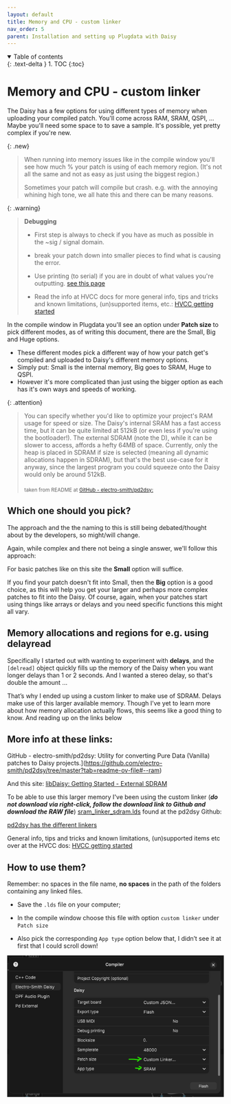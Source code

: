 ```yaml
---
layout: default
title: Memory and CPU - custom linker
nav_order: 5
parent: Installation and setting up Plugdata with Daisy
---
```


<details open markdown="block">
  <summary>
    Table of contents
  </summary>
  {: .text-delta }
1. TOC
{:toc}
</details>

# Memory and CPU - custom linker

The Daisy has a few options for using different types of memory when uploading your compiled patch. You'll come across RAM, SRAM, QSPI, ...
Maybe you'll need some space to to save a sample. It's possible, yet pretty complex if you're new.

{: .new}
> When running into memory issues like in the compile window you'll see how much % your patch is using of each memory region. (It's not all the same and not as easy as just using the biggest region.)
>
> Sometimes your patch will compile but crash. e.g. with the annoying whining high tone, we all hate this and there can be many reasons.

{: .warning}
> **Debugging**
>
> - First step is always to check if you have as much as possible in the ~sig / signal domain.
>
> - break your patch down into smaller pieces to find what is causing the error.
>
> - Use printing (to serial) if you are in doubt of what values you're outputting. [see this page](01_install_setup_plugdata/04_serial/serial_debug_print.md)
>
> - Read the info at HVCC docs for more general info, tips and tricks and known limitations, (un)supported items, etc.: [HVCC getting started](https://wasted-audio.github.io/hvcc/docs/02.getting_started.html)



In the compile window in Plugdata you'll see an option under **Patch size** to pick different modes, as of writing this document, there are the Small, Big and Huge options.

- These different modes pick a different way of how your patch get's compiled and uploaded to Daisy's different memory options. 
- Simply put: Small is the internal memory, Big goes to SRAM, Huge to QSPI. 
- However it's more complicated than just using the bigger option as each has it's own ways and speeds of working. 

{: .attention}
> You can specify whether you'd like to optimize your project's RAM usage for speed or size. The Daisy's internal SRAM has a fast access time, but it can be quite limited at 512kB (or even less if you're using the bootloader!). The external SDRAM (note the D), while it can be slower to access, affords a hefty 64MB of space. Currently, only the heap is placed in SDRAM if size is selected (meaning all dynamic allocations happen in SDRAM), but that's the best use-case for it anyway, since the largest program you could squeeze onto the Daisy would only be around 512kB.
>
><sub>taken from README at [GitHub - electro-smith/pd2dsy: ](https://github.com/electro-smith/pd2dsy/tree/master?tab=readme-ov-file#--ram)</sub>

## Which one should you pick?

The approach and the the naming to this is still being debated/thought about by the developers, so might/will change.

Again, while complex and there not being a single answer, we'll follow this approach:

For basic patches like on this site the **Small** option will suffice.

If you find your patch doesn't fit into Small, then the **Big** option is a good choice, as this will help you get your larger and perhaps more complex patches to fit into the Daisy. Of course, again, when your patches start using things like arrays or delays and you need specific functions this might all vary.

## Memory allocations and regions for e.g. using delayread

Specifically I started out with wanting to experiment with **delays**, and the `[delread]` object quickly fills up the memory of the Daisy when you want longer delays than 1 or 2 seconds. And I wanted a stereo delay, so that's double the amount ...

That’s why I ended up using a custom linker to make use of SDRAM. Delays make use of this larger available memory. Though I’ve yet to learn more about how memory allocation actually flows, this seems like a good thing to know. And reading up on the links below

## More info at these links:

GitHub - electro-smith/pd2dsy: Utility for converting Pure Data (Vanilla) patches to Daisy projects.](https://github.com/electro-smith/pd2dsy/tree/master?tab=readme-ov-file#--ram)

And this site: [libDaisy: Getting Started - External SDRAM](https://electro-smith.github.io/libDaisy/md_doc_2md_2__a6___getting-_started-_external-_s_d_r_a_m.html)

To be able to use this larger memory I've been using the custom linker (***do not download via right-click, follow the download link to Github and download the RAW file***) [sram_linker_sdram.lds](https://github.com/electro-smith/pd2dsy/blob/master/util/sram_linker_sdram.lds) found at the pd2dsy Github: 

[pd2dsy has the different linkers](https://github.com/electro-smith/pd2dsy/tree/master/util)

General info, tips and tricks and known limitations, (un)supported items etc over at the HVCC dos: [HVCC getting started](https://wasted-audio.github.io/hvcc/docs/02.getting_started.html)

## How to use them?

Remember: no spaces in the file name, __no spaces__ in the path of the folders containing any linked files.

- Save the `.lds` file on your computer;

- In the compile window choose this file with option `custom linker` under `Patch size` 

- Also pick the corresponding `App type` option below that, I didn’t see it at first that I could scroll down!

![Custom linker SRAM](img/Custom_linker_sram.png)
